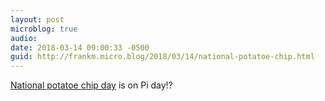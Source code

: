 ```yaml
---
layout: post
microblog: true
audio: 
date: 2018-03-14 09:00:33 -0500
guid: http://frankm.micro.blog/2018/03/14/national-potatoe-chip.html
---
```

[National potatoe chip day](https://nationaldaycalendar.com/national-potato-chip-day-march-14/) is on Pi day!? 
